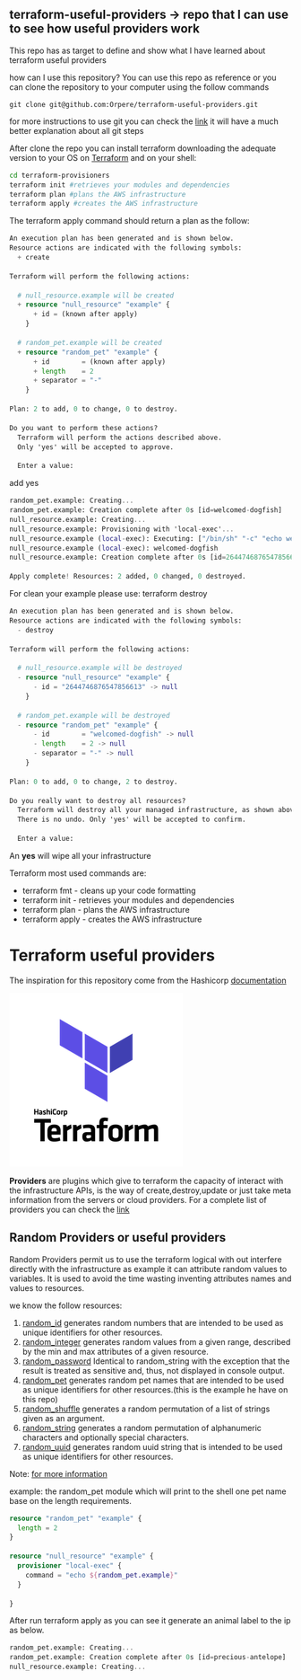 ## terraform-useful-providers -> repo that I can use to see how useful providers work

This repo has as target to define and show what I have learned about terraform useful providers

how can I use this repository?
You can use this repo as reference or you can clone the repository to your computer using the follow commands 

```git
git clone git@github.com:Orpere/terraform-useful-providers.git
```

for more instructions to use git you can check the [link](https://rogerdudler.github.io/git-guide/) it will have a much better explanation about all git steps

After clone the repo you can install terraform downloading the adequate version to your OS on [Terraform](https://www.terraform.io/downloads.html) and on your shell:

```bash
cd terraform-provisioners
terraform init #retrieves your modules and dependencies
terraform plan #plans the AWS infrastructure
terraform apply #creates the AWS infrastructure
```

The terraform apply command should return a plan as the follow:

```terraform
An execution plan has been generated and is shown below.
Resource actions are indicated with the following symbols:
  + create

Terraform will perform the following actions:

  # null_resource.example will be created
  + resource "null_resource" "example" {
      + id = (known after apply)
    }

  # random_pet.example will be created
  + resource "random_pet" "example" {
      + id        = (known after apply)
      + length    = 2
      + separator = "-"
    }

Plan: 2 to add, 0 to change, 0 to destroy.

Do you want to perform these actions?
  Terraform will perform the actions described above.
  Only 'yes' will be accepted to approve.

  Enter a value: 
```

add yes

```terraform
random_pet.example: Creating...
random_pet.example: Creation complete after 0s [id=welcomed-dogfish]
null_resource.example: Creating...
null_resource.example: Provisioning with 'local-exec'...
null_resource.example (local-exec): Executing: ["/bin/sh" "-c" "echo welcomed-dogfish"]
null_resource.example (local-exec): welcomed-dogfish
null_resource.example: Creation complete after 0s [id=2644746876547856613]

Apply complete! Resources: 2 added, 0 changed, 0 destroyed.

```

For clean your example please use:
terraform destroy

```terraform
An execution plan has been generated and is shown below.
Resource actions are indicated with the following symbols:
  - destroy

Terraform will perform the following actions:

  # null_resource.example will be destroyed
  - resource "null_resource" "example" {
      - id = "2644746876547856613" -> null
    }

  # random_pet.example will be destroyed
  - resource "random_pet" "example" {
      - id        = "welcomed-dogfish" -> null
      - length    = 2 -> null
      - separator = "-" -> null
    }

Plan: 0 to add, 0 to change, 2 to destroy.

Do you really want to destroy all resources?
  Terraform will destroy all your managed infrastructure, as shown above.
  There is no undo. Only 'yes' will be accepted to confirm.

  Enter a value: 
```

An **yes** will wipe all your infrastructure

Terraform most used commands are:

- terraform fmt - cleans up your code formatting
- terraform init - retrieves your modules and dependencies
- terraform plan - plans the AWS infrastructure
- terraform apply - creates the AWS infrastructure

# Terraform useful providers

The inspiration for this repository come from the Hashicorp [documentation](https://www.terraform.io/docs/providers/random/index.html)

![terraform](terraform.png)

**Providers** are plugins which give to terraform the capacity of interact with the infrastructure APIs, is the way of create,destroy,update or just take meta information from the servers or cloud providers.
For a complete list of providers you can check the [link](https://www.terraform.io/docs/providers/index.html)

## Random Providers or useful providers

Random Providers permit us to use the terraform logical with out interfere directly with the infrastructure as example it can attribute random values to variables.
It is used to avoid the time wasting inventing attributes names and values to resources.

we know the follow resources:

1) [random_id](https://www.terraform.io/docs/providers/random/r/id.html) generates random numbers that are intended to be used as unique identifiers for other resources.
2) [random_integer](https://www.terraform.io/docs/providers/random/r/integer.html) generates random values from a given range, described by the min and max attributes of a given resource.
3) [random_password](https://www.terraform.io/docs/providers/random/r/password.html) Identical to random_string with the exception that the result is treated as sensitive and, thus, not displayed in console output.
4) [random_pet](https://www.terraform.io/docs/providers/random/r/pet.html) generates random pet names that are intended to be used as unique identifiers for other resources.(this is the example he have on this repo)
5) [random_shuffle](https://www.terraform.io/docs/providers/random/r/shuffle.html) generates a random permutation of a list of strings given as an argument.
6) [random_string](https://www.terraform.io/docs/providers/random/r/string.html) generates a random permutation of alphanumeric characters and optionally special characters.
7) [random_uuid](https://www.terraform.io/docs/providers/random/r/uuid.html) generates random uuid string that is intended to be used as unique identifiers for other resources.

Note: [for more information](https://www.terraform.io/docs/providers/index.html)

example: the random_pet module which will print to the shell one pet name base on the length requirements.

```terraform
resource "random_pet" "example" {
  length = 2
}

resource "null_resource" "example" {
  provisioner "local-exec" {
    command = "echo ${random_pet.example}"
  }

}
```

After run terraform apply as you can see it generate an animal label to the ip as below.

```terraform
random_pet.example: Creating...
random_pet.example: Creation complete after 0s [id=precious-antelope]
null_resource.example: Creating...
```
